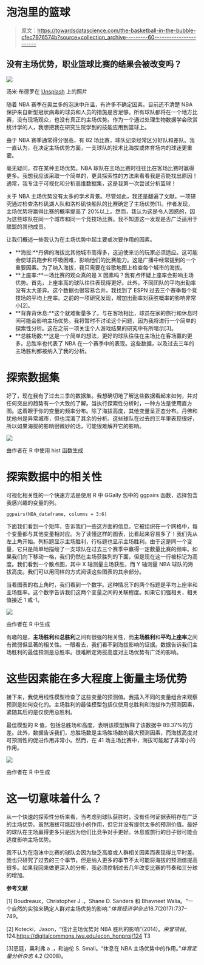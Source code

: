 # 泡泡里的篮球

> 原文：<https://towardsdatascience.com/the-basketball-in-the-bubble-cfec7976574b?source=collection_archive---------60----------------------->

## 没有主场优势，职业篮球比赛的结果会被改变吗？

![](img/ee2676ebd86d7c59ba842969c60f6dfd.png)

汤米·布德罗在 [Unsplash](https://unsplash.com?utm_source=medium&utm_medium=referral) 上的照片

随着 NBA 赛季在奥兰多的泡沫中升温，有许多不确定因素。目前还不清楚 NBA 保护来自新型冠状病毒的球员和人员的措施是否足够。所有球队都将在一个地方比赛，没有现场观众，也没有真正的主场优势。作为一个通过处理生物数据学会欣赏统计学的人，我想把我在研究生院学到的技能应用到篮球上。

由于 NBA 赛季通常得分很高，有 82 场比赛，球队记录经常区分好队和差队。我一直认为，在决定主场优势方面，一支球队的技术比海拔或体育场内的球迷更重要。

毫无疑问，存在某种主场优势。NBA 球队在主场比赛时往往比在客场比赛时赢得更多。我想我应该采取一个简单的，更具探索性的方法来看看我是否能找出原因！通常，我专注于可视化和分析高维数据集，这是我第一次尝试分析篮球！

关于 NBA 主场优势没有太多的学术背景。尽管如此，我还是翻遍了文献。一项研究通过检查洛杉矶湖人队和洛杉矶快船队的比赛确定了主场优势[1]。作者发现，主场优势将赢得比赛的概率提高了 20%以上。然而，我认为这是令人困惑的，因为这些球队在同一个城市和同一个竞技场比赛。我不知道这一发现是否广泛适用于联盟的其他成员。

让我们概述一些我认为在主场优势中起主要或次要作用的因素。

*   **海拔:**丹佛的海拔比其他城市高得多，这迫使来访的玩家必须适应。这可能会使球员跑步和呼吸困难，影响他们的比赛能力。这是广播中经常提到的一个重要因素。为了纳入海拔，我只需要在谷歌地图上检查每个城市的海拔。
*   **上座率:**一场比赛的观众真的是 X 因素吗？我有点怀疑上座率会影响主场优势。首先，上座率高的球队往往表现得更好。此外，不同团队的平均出勤率没有太大差异。这个数据也很容易合并。我找到了 ESPN 过去三个赛季每个竞技场的平均上座率。之前的一项研究发现，增加出勤率对获胜概率的影响非常小[2]。
*   **背靠背休息:**这个就难衡量多了。与在客场相比，球员在家的旅行和休息时间可能会影响主场优势。我将暂时不讨论这个问题，因为我将进行一个简单的探索性分析。这在之前一项关注个人游戏结果的研究中有所暗示[3]。
*   **总胜场数:**这是一个简单的想法，更好的球队往往在主场比在客场赢的更多。总胜率也代表了 NBA 在一个赛季中的表现。这些数据，以及过去三年的主场胜利都被纳入了我的分析。

# 探索数据集

好了，现在我有了过去三季的数据集。我想确切地了解这些数据看起来如何，并对任何突出的趋势有一个大致的了解。当执行探索性分析时，一种方法是使用直方图。这着眼于你的变量的频率分布。除了海拔高度，其他变量呈正态分布。丹佛和犹他州是异常城市，但也混淆了其余的分析。这些球队在过去的三年里表现很好，所以如果海拔的影响很微妙的话，可能很难解开它的影响。

![](img/bd11b607bd63b7b4e2da8c2cac24c399.png)

由作者在 R 中使用 hist 函数生成

# **探索数据中的相关性**

可视化相关性的一个快速方法是使用 R 中 GGally 包中的 ggpairs 函数，选择包含我感兴趣的变量的列。

```
ggpairs(NBA_dataframe, columns = 3:6)
```

下面我们看到一个矩阵，告诉我们一些这方面的信息。它被组织在一个网格中，每个变量都与其他变量相对应。为了读懂这样的图表，比看起来容易多了！我们先从左上角开始。列标题显示主场胜利，行标题也显示主场胜利。由于这是同一个变量，它只是简单地描绘了一支球队在过去三个赛季中赢得一定数量比赛的频率。如果我们向下移动一格，我们仍然在主场获胜列的下面，但是现在这一行被标记为高度。我们看到一个散点图，其中 X 轴测量主场获胜，而 Y 轴测量 NBA 球队的海拔高度。我们可以用同样的方式阅读这些图表的其余部分。

当看图表的右上角时，我们看到一个数字。这种情况下的两个标题是平均上座率和主场胜率。这个数字告诉我们这两个变量之间的关联程度。如果它们强相关，相关值接近 1 或-1。

![](img/27bc1d38ae97b01b42fc3caff73af04c.png)

由作者在 R 中生成

有趣的是，**主场胜利**和**总胜利**之间有很强的相关性，而**主场胜利**和**平均上座率**之间有微弱但显著的相关性。一眼看去，我们看不到海拔影响的证据。数据告诉我们主场胜利的最佳预测是总胜率。很难断定海拔高度对主场优势有广泛的影响。

# 这些因素能在多大程度上衡量主场优势

接下来，我使用线性模型检查了这些变量的预测值。我插入不同的变量组合来观察预测是如何变化的。主场胜利的最佳模型包括仅使用总胜利和海拔作为预测因素，紧随其后的是仅使用总胜利。

最佳模型的 R 值，包括总胜场和高度，表明该模型解释了该数据中 89.37%的方差。此外，数据告诉我们，总胜场数是主场胜场数的最大预测因素，而海拔高度对可预测性的促进作用非常小。然而，在 41 场主场比赛中，海拔可能起了非常小的作用。

![](img/e6af23af5162d8b803e93d5713341faf.png)

由作者在 R 中生成

# **这一切意味着什么？**

从一个快速的探索性分析来看，当考虑到球队获胜时，没有任何证据表明存在广泛的主场优势。虽然海拔可能起很小的作用，但它并没有提供太多的预测价值。最好的球队在主场赢得更多只是因为他们比竞争对手更好。休息或旅行的日子很可能会适度影响主场优势。

我不认为在泡沫中比赛的球队会因为缺乏高度或人群相关因素而表现得比平时差。我也只研究了过去的三个季节，但是纳入更多的季节不太可能将海拔的预测值提高很多。如果我回来做更深入的分析，我必须控制过去几年改变比赛的节奏和三分球的增加。

**参考文献**

[1] Boudreaux，Christopher J .，Shane D. Sanders 和 Bhavneet Walia。"一个自然的实验来确定人群对主场优势的影响."*体育经济学杂志*18.7(2017):737–749。

[2] Kotecki，Jason，“估计主场优势对 NBA 胜利的影响”(2014)。*荣誉项目*。124.https://digitalcommons.iwu.edu/econ_honproj/124
T3

[3]恩廷，奥利弗 a .，和迪伦 S. Small。“休息在 NBA 主场优势中的作用。”*体育定量分析杂志* 4.2 (2008)。